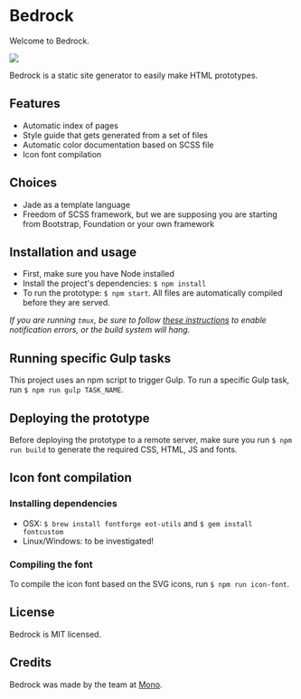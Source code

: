 # Bedrock

Welcome to Bedrock.

<img src="http://cl.ly/image/0P431F2v341t/flintstones-the-flintstones-7558485-302-225.jpg">

Bedrock is a static site generator to easily make HTML prototypes.

## Features

* Automatic index of pages
* Style guide that gets generated from a set of files
* Automatic color documentation based on SCSS file
* Icon font compilation

## Choices

* Jade as a template language
* Freedom of SCSS framework, but we are supposing you are starting from Bootstrap, Foundation or your own framework

## Installation and usage

* First, make sure you have Node installed
* Install the project's dependencies: `$ npm install`
* To run the prototype: `$ npm start`. All files are automatically compiled before they are served.

*If you are running `tmux`, be sure to follow [these instructions](https://github.com/julienXX/terminal-notifier/issues/115#issuecomment-104214742)
to enable notification errors, or the build system will hang.*

## Running specific Gulp tasks

This project uses an npm script to trigger Gulp. To run a specific Gulp task, run `$ npm run gulp TASK_NAME`.

## Deploying the prototype

Before deploying the prototype to a remote server, make sure you run `$ npm run build` to generate the required CSS,
HTML, JS and fonts.

## Icon font compilation

### Installing dependencies

* OSX: `$ brew install fontforge eot-utils` and `$ gem install fontcustom`
* Linux/Windows: to be investigated!

### Compiling the font

To compile the icon font based on the SVG icons, run `$ npm run icon-font`.

## License

Bedrock is MIT licensed.

## Credits

Bedrock was made by the team at <a href="http://mono.company">Mono</a>.